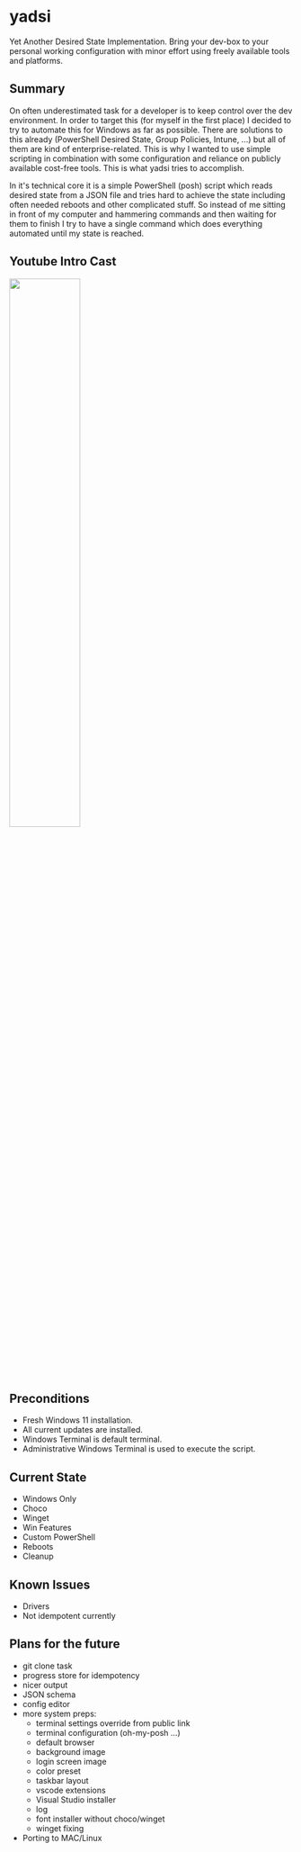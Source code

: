 # yadsi

Yet Another Desired State Implementation. Bring your dev-box to your personal working configuration with minor effort using freely available tools and platforms.

## Summary


On often underestimated task for a developer is to keep control over the dev environment. In order to target this (for myself in the first place) I decided to
try to automate this for Windows as far as possible. There are solutions to this already (PowerShell Desired State, Group Policies, Intune, ...) but all of them
are kind of enterprise-related. This is why I wanted to use simple scripting in combination with some configuration and reliance on publicly available cost-free
tools. This is what yadsi tries to accomplish.

In it's technical core it is a simple PowerShell (posh) script which reads desired state from a JSON file and tries hard to achieve the state including often
needed reboots and other complicated stuff. So instead of me sitting in front of my computer and hammering commands and then waiting for them to finish I try to
have a single command which does everything automated until my state is reached.

## Youtube Intro Cast

<div align="left">
      <a href="https://www.youtube.com/watch?v=xoLgte9LV1Q">
         <img src="https://img.youtube.com/vi/xoLgte9LV1Q/0.jpg" style="width:50%;">
      </a>
</div>

## Preconditions

- Fresh Windows 11 installation.
- All current updates are installed.
- Windows Terminal is default terminal.
- Administrative Windows Terminal is used to execute the script.

## Current State

- Windows Only
- Choco
- Winget
- Win Features
- Custom PowerShell
- Reboots
- Cleanup

## Known Issues

- Drivers
- Not idempotent currently

## Plans for the future

- git clone task
- progress store for idempotency
- nicer output
- JSON schema
- config editor
- more system preps:
	- terminal settings override from public link
	- terminal configuration (oh-my-posh ...)
	- default browser
	- background image
	- login screen image
	- color preset
	- taskbar layout
	- vscode extensions
	- Visual Studio installer
	- log
	- font installer without choco/winget
	- winget fixing
- Porting to MAC/Linux
